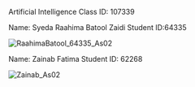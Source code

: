 Artificial Intelligence   Class ID: 107339

Name: Syeda Raahima Batool Zaidi    Student ID:64335

![RaahimaBatool_64335_As02](https://user-images.githubusercontent.com/61589430/125364555-24f69b00-e38c-11eb-92a3-7c10dff68cd6.JPG)


Name: Zainab Fatima    Student ID: 62268

![Zainab_As02](https://user-images.githubusercontent.com/49693169/125415995-108ad364-5dbe-4b2d-99e5-b6d8bb0c3d23.PNG)


